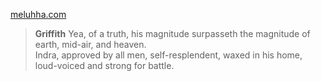 [meluhha.com](https://www.meluhha.com/rv/verse.pl?v=01.061.09&acc=no&q=loud&lang=eng)

> **Griffith**
Yea, of a truth, his magnitude surpasseth the magnitude of earth, mid-air, and heaven.  
Indra, approved by all men, self-resplendent, waxed in his home, loud-voiced and strong for battle.